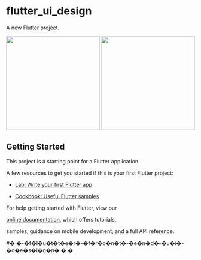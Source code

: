 # flutter_ui_design

A new Flutter project.

<div>
      <img style="width: 250px;" src="https://user-images.githubusercontent.com/68488154/155884916-903b72ca-5d7f-482e-ab98-51ce2c09ead8.jpg" alt="">
      <img style="width: 250px;" src="https://user-images.githubusercontent.com/68488154/155884915-cbc3a82d-b24c-49a2-821b-e0557e34a46a.jpg" alt="">
</div>

## Getting Started

This project is a starting point for a Flutter application.


A few resources to get you started if this is your first Flutter project:

- [Lab: Write your first Flutter app](https://flutter.dev/docs/get-started/codelab)

- [Cookbook: Useful Flutter samples](https://flutter.dev/docs/cookbook)

For help getting started with Flutter, view our

[online documentation](https://flutter.dev/docs), which offers tutorials,

samples, guidance on mobile development, and a full API reference.

#� �-�f�l�u�t�t�e�r�-�f�r�o�n�t�-�e�n�d�-�u�i�-�d�e�s�i�g�n�
�
�
